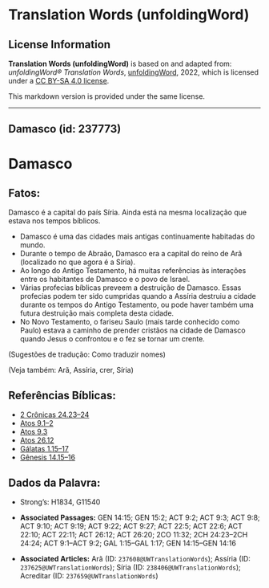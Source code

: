 # Translation Words (unfoldingWord)

## License Information

**Translation Words (unfoldingWord)** is based on and adapted from: _unfoldingWord® Translation Words_, [unfoldingWord](https://unfoldingword.org/utw), 2022, which is licensed under a [CC BY-SA 4.0 license](https://creativecommons.org/licenses/by-sa/4.0/legalcode.en).

This markdown version is provided under the same license.



--------------------------------

## Damasco (id: 237773)

Damasco
=======

Fatos:
------

Damasco é a capital do país Síria. Ainda está na mesma localização que estava nos tempos bíblicos.

* Damasco é uma das cidades mais antigas continuamente habitadas do mundo.
* Durante o tempo de Abraão, Damasco era a capital do reino de Arã (localizado no que agora é a Síria).
* Ao longo do Antigo Testamento, há muitas referências às interações entre os habitantes de Damasco e o povo de Israel.
* Várias profecias bíblicas preveem a destruição de Damasco. Essas profecias podem ter sido cumpridas quando a Assíria destruiu a cidade durante os tempos do Antigo Testamento, ou pode haver também uma futura destruição mais completa desta cidade.
* No Novo Testamento, o fariseu Saulo (mais tarde conhecido como Paulo) estava a caminho de prender cristãos na cidade de Damasco quando Jesus o confrontou e o fez se tornar um crente.

(Sugestões de tradução: Como traduzir nomes)

(Veja também: Arã, Assíria, crer, Síria)

Referências Bíblicas:
---------------------

* [2 Crônicas 24\.23–24](https://ref.ly/2Chr24:23-2Chr24:24)
* [Atos 9\.1–2](https://ref.ly/Acts9:1-Acts9:2)
* [Atos 9\.3](https://ref.ly/Acts9:3)
* [Atos 26\.12](https://ref.ly/Acts26:12)
* [Gálatas 1\.15–17](https://ref.ly/Gal1:15-Gal1:17)
* [Gênesis 14\.15–16](https://ref.ly/Gen14:15-Gen14:16)

Dados da Palavra:
-----------------

* Strong’s: H1834, G11540

* **Associated Passages:** GEN 14:15; GEN 15:2; ACT 9:2; ACT 9:3; ACT 9:8; ACT 9:10; ACT 9:19; ACT 9:22; ACT 9:27; ACT 22:5; ACT 22:6; ACT 22:10; ACT 22:11; ACT 26:12; ACT 26:20; 2CO 11:32; 2CH 24:23–2CH 24:24; ACT 9:1–ACT 9:2; GAL 1:15–GAL 1:17; GEN 14:15–GEN 14:16
* **Associated Articles:** Arã (ID: `237608@UWTranslationWords`); Assíria (ID: `237625@UWTranslationWords`); Síria (ID: `238406@UWTranslationWords`); Acreditar (ID: `237659@UWTranslationWords`)

